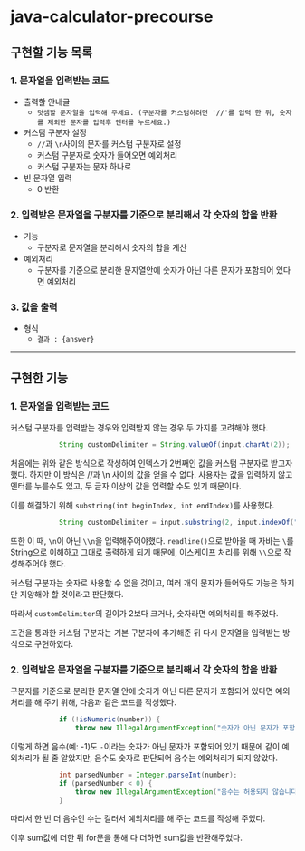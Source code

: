 # java-calculator-precourse

## 구현할 기능 목록

### 1. 문자열을 입력받는 코드
- 출력할 안내글
    - `덧셈할 문자열을 입력해 주세요. (구분자를 커스텀하려면 '//'를 입력 한 뒤, 숫자를 제외한 문자를 입력후 엔터를 누르세요.)`
- 커스텀 구분자 설정
    - `//`과 `\n`사이의 문자를 커스텀 구분자로 설정
    - 커스텀 구분자로 숫자가 들어오면 예외처리
    - 커스텀 구분자는 문자 하나로
- 빈 문자열 입력
    - 0 반환

### 2. 입력받은 문자열을 구분자를 기준으로 분리해서 각 숫자의 합을 반환
- 기능
    - 구분자로 문자열을 분리해서 숫자의 합을 계산
- 예외처리
    - 구분자를 기준으로 분리한 문자열안에 숫자가 아닌 다른 문자가 포함되어 있다면 예외처리

### 3. 값을 출력
- 형식
    - `결과 : {answer}`

---

## 구현한 기능

### 1. 문자열을 입력받는 코드

커스텀 구분자를 입력받는 경우와 입력받지 않는 경우 두 가지를 고려해야 했다.

```java
            String customDelimiter = String.valueOf(input.charAt(2));
```

처음에는 위와 같은 방식으로 작성하여 인덱스가 2번째인 값을 커스텀 구분자로 받고자 했다.
하지만 이 방식은 //과 \n 사이의 값을 얻을 수 없다. 
사용자는 값을 입력하지 않고 엔터를 누를수도 있고, 두 글자 이상의 값을 입력할 수도 있기 때문이다.

이를 해결하기 위해 `substring(int beginIndex, int endIndex)`를 사용했다.

```java
            String customDelimiter = input.substring(2, input.indexOf("\\n"));
```

또한 이 때, `\n`이 아닌 `\\n`을 입력해주어야했다.
`readline()`으로 받아올 때 자바는 `\`를 String으로 이해하고 그대로 출력하게 되기 때문에, 이스케이프 처리를 위해 `\\`으로 작성해주어야 했다.

커스텀 구분자는 숫자로 사용할 수 없을 것이고, 여러 개의 문자가 들어와도 가능은 하지만 지양해야 할 것이라고 판단했다.

따라서 `customDelimiter`의 길이가 2보다 크거나, 숫자라면 예외처리를 해주었다.

조건을 통과한 커스텀 구분자는 기본 구분자에 추가해준 뒤 다시 문자열을 입력받는 방식으로 구현하였다.

### 2. 입력받은 문자열을 구분자를 기준으로 분리해서 각 숫자의 합을 반환

구분자를 기준으로 분리한 문자열 안에 숫자가 아닌 다른 문자가 포함되어 있다면 예외처리를 해 주기 위해, 다음과 같은 코드를 작성했다.

```java
            if (!isNumeric(number)) {
                throw new IllegalArgumentException("숫자가 아닌 문자가 포함되어 있습니다.");
```
이렇게 하면 음수(예: -1)도 `-`이라는 숫자가 아닌 문자가 포함되어 있기 때문에 같이 예외처리가 될 줄 알았지만, 음수도 숫자로 판단되어 음수는 예외처리가 되지 않았다.

```java
            int parsedNumber = Integer.parseInt(number);
            if (parsedNumber < 0) {
                throw new IllegalArgumentException("음수는 허용되지 않습니다.");
            }
```

따라서 한 번 더 음수인 수는 걸러서 예외처리를 해 주는 코드를 작성해 주었다.

이후 sum값에 더한 뒤 for문을 통해 다 더하면 sum값을 반환해주었다.

